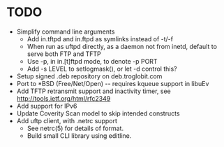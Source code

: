 TODO
====

* Simplify command line arguments
  - Add in.tftpd and in.ftpd as symlinks instead of -t/-f
  - When run as uftpd directly, as a daemon not from inetd, default
    to serve both FTP and TFTP
  - Use -p, in in.[t]ftpd mode, to denote -p PORT
  - Add -s LEVEL to setlogmask(), or let -d control this?
* Setup signed .deb repository on deb.troglobit.com
* Port to *BSD (Free/Net/Open) -- requires kqueue support in libuEv
* Add TFTP retransmit support and inactivity timer, see
  http://tools.ietf.org/html/rfc2349
* Add support for IPv6
* Update Coverity Scan model to skip intended constructs
* Add uftp client, with .netrc support
  - See netrc(5) for details of format.
  - Build small CLI library using editline.

